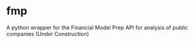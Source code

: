 # fmp
A python wrapper for the Financial Model Prep API for analysis of public companies (Under Construction)
